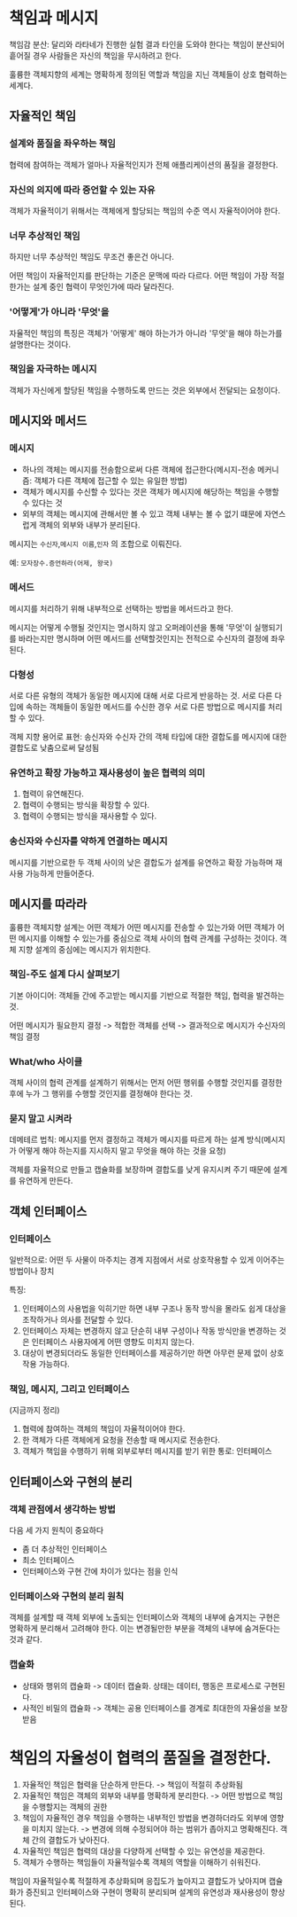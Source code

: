 # 책임과 메시지

책임감 분산: 달리와 라타네가 진행한 실험 결과 타인을 도와야 한다는 책임이 분산되어 흩어질 경우 사람들은 자신의 책임을 무시하려고 한다.

훌륭한 객체지향의 세계는 명확하게 정의된 역할과 책임을 지닌 객체들이 상호 협력하는 세계다.

## 자율적인 책임

### 설계와 품질을 좌우하는 책임

협력에 참여하는 객체가 얼마나 자율적인지가 전체 애플리케이션의 품질을 결정한다.

### 자신의 의지에 따라 증언할 수 있는 자유

객체가 자율적이기 위해서는 객체에게 할당되는 책임의 수준 역시 자율적이어야 한다.

### 너무 추상적인 책임

하지만 너무 추상적인 책임도 무조건 좋은건 아니다.

어떤 책임이 자율적인지를 판단하는 기준은 문맥에 따라 다르다. 어떤 책임이 가장 적절한가는 설계 중인 협력이 무엇인가에 따라 달라진다.

### '어떻게'가 아니라 '무엇'을

자율적인 책임의 특징은 객체가 '어떻게' 해야 하는가가 아니라 '무엇'을 해야 하는가를 설명한다는 것이다.

### 책임을 자극하는 메시지

객체가 자신에게 할당된 책임을 수행하도록 만드는 것은 외부에서 전달되는 요청이다.

## 메시지와 메서드

### 메시지

* 하나의 객체는 메시지를 전송함으로써 다른 객체에 접근한다(메시지-전송 메커니즘: 객체가 다른 객체에 접근할 수 있는 유일한 방법)
* 객체가 메시지를 수신할 수 있다는 것은 객체가 메시지에 해당하는 책임을 수행할 수 있다는 것
* 외부의 객체는 메시지에 관해서만 볼 수 있고 객체 내부는 볼 수 없기 떄문에 자연스럽게 객체의 외부와 내부가 분리된다.

메시지는 `수신자`,`메시지 이름`,`인자` 의 조합으로 이뤄진다.

예: `모자장수.증언하라(어제, 왕국)`

### 메서드

메시지를 처리하기 위해 내부적으로 선택하는 방법을 메서드라고 한다.

메시지는 어떻게 수행될 것인지는 명시하지 않고 오퍼레이션을 통해 '무엇'이 실행되기를 바라는지만 명시하며 어떤 메서드를 선택할것인지는 전적으로 수신자의 결정에 좌우된다.

### 다형성

서로 다른 유형의 객체가 동일한 메시지에 대해 서로 다르게 반응하는 것. 서로 다른 다입에 속하는 객체들이 동일한 메서드를 수신한 경우 서로 다른 방법으로 메시지를 처리할 수 있다.

객체 지향 용어로 표현: 송신자와 수신자 간의 객체 타입에 대한 결합도를 메시지에 대한 결합도로 낮춤으로써 달성됨

### 유연하고 확장 가능하고 재사용성이 높은 협력의 의미
1. 협력이 유연해진다.
1. 협력이 수행되는 방식을 확장할 수 있다.
1. 협력이 수행되는 방식을 재사용할 수 있다.

### 송신자와 수신자를 약하게 연결하는 메시지

메시지를 기반으로한 두 객체 사이의 낮은 결합도가 설계를 유연하고 확장 가능하며 재사용 가능하게 만들어준다.

## 메시지를 따라라

훌륭한 객체지향 설계는 어떤 객체가 어떤 메시지를 전송할 수 있는가와 어떤 객체가 어떤 메시지를 이해할 수 있는가를 중심으로 객체 사이의 협력 관계를 구성하는 것이다. 객체 지향 설계의 중심에는 메시지가 위치한다.

### 책임-주도 설계 다시 살펴보기

기본 아이디어: 객체들 간에 주고받는 메시지를 기반으로 적절한 책임, 협력을 발견하는 것.

어떤 메시지가 필요한지 결정 -> 적합한 객체를 선택 -> 결과적으로 메시지가 수신자의 책임 결정

### What/who 사이클

객체 사이의 협력 관계를 설계하기 위해서는 먼저 어떤 행위를 수행할 것인지를 결정한 후에 누가 그 행위를 수행할 것인지를 결정해야 한다는 것.

### 묻지 말고 시켜라

데메테르 법칙: 메시지를 먼저 결정하고 객체가 메시지를 따르게 하는 설계 방식(메시지가 어떻게 해야 하는지를 지시하지 말고 무엇을 해야 하는 것을 요청)

객체를 자율적으로 만들고 캡슐화를 보장하며 결합도를 낮게 유지시켜 주기 때문에 설계를 유연하게 만든다. 

## 객체 인터페이스

### 인터페이스

일반적으로: 어떤 두 사물이 마주치는 경계 지점에서 서로 상호작용할 수 있게 이어주는 방법이나 장치

특징:
1. 인터페이스의 사용법을 익히기만 하면 내부 구조나 동작 방식을 몰라도 쉽게 대상을 조작하거나 의사를 전달할 수 있다.
1. 인터페이스 자체는 변경하지 않고 단순히 내부 구성이나 작동 방식만을 변경하는 것은 인터페이스 사용자에게 어떤 영향도 미치지 않는다.
1. 대상이 변경되더라도 동일한 인터페이스를 제공하기만 하면 아무런 문제 없이 상호작용 가능하다.

### 책임, 메시지, 그리고 인터페이스
(지금까지 정리)
1. 협력에 참여하는 객체의 책임이 자율적이어야 한다.
1. 한 객체가 다른 객체에게 요청을 전송할 때 메시지로 전송한다.
1. 객체가 책임을 수행하기 위해 외부로부터 메시지를 받기 위한 통로: 인터페이스

## 인터페이스와 구현의 분리

### 객체 관점에서 생각하는 방법

다음 세 가지 원칙이 중요하다
* 좀 더 추상적인 인터페이스
* 최소 인터페이스
* 인터페이스와 구현 간에 차이가 있다는 점을 인식

### 인터페이스와 구현의 분리 원칙

객체를 설계할 때 객체 외부에 노출되는 인터페이스와 객체의 내부에 숨겨지는 구현은 명확하게 분리해서 고려해야 한다. 이는 변경될만한 부분을 객체의 내부에 숨겨둔다는 것과 같다.

### 캡슐화

* 상태와 행위의 캡슐화 -> 데이터 캡슐화. 상태는 데이터, 행동은 프로세스로 구현된다.
* 사적인 비밀의 캡슐화 -> 객체는 공용 인터페이스를 경계로 최대한의 자율성을 보장받음

# 책임의 자율성이 협력의 품질을 결정한다.

1. 자율적인 책임은 협력을 단순하게 만든다. -> 책임이 적절히 추상화됨
1. 자율적인 책임은 객체의 외부와 내부를 명확하게 분리한다. -> 어떤 방법으로 책임을 수행할지는 객체의 권한
1. 책임이 자율적인 경우 책임을 수행하는 내부적인 방법을 변경하더라도 외부에 영향을 미치지 않는다. -> 변경에 의해 수정되어야 하는 범위가 좁아지고 명확해진다. 객체 간의 결합도가 낮아진다.
1. 자율적인 책임은 협력의 대상을 다양하게 선택할 수 있는 유연성을 제공한다.
1. 객체가 수행하는 책임들이 자율적일수록 객체의 역할을 이해하기 쉬워진다.

책임이 자율적일수록 적절하게 추상화되며 응집도가 높아지고 결합도가 낮아지며 캡슐화가 증진되고 인터페이스와 구현이 명확히 분리되며 설계의 유연성과 재사용성이 향상된다.
